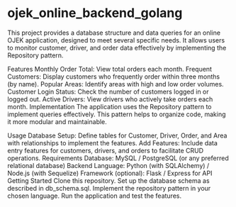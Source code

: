 # ojek_online_backend_golang
This project provides a database structure and data queries for an online OJEK application, designed to meet several specific needs. It allows users to monitor customer, driver, and order data effectively by implementing the Repository pattern.

Features
Monthly Order Total: View total orders each month.
Frequent Customers: Display customers who frequently order within three months (by name).
Popular Areas: Identify areas with high and low order volumes.
Customer Login Status: Check the number of customers logged in or logged out.
Active Drivers: View drivers who actively take orders each month.
Implementation
The application uses the Repository pattern to implement queries effectively. This pattern helps to organize code, making it more modular and maintainable.

Usage
Database Setup: Define tables for Customer, Driver, Order, and Area with relationships to implement the features.
Add Features: Include data entry features for customers, drivers, and orders to facilitate CRUD operations.
Requirements
Database: MySQL / PostgreSQL (or any preferred relational database)
Backend Language: Python (with SQLAlchemy) / Node.js (with Sequelize)
Framework (optional): Flask / Express for API
Getting Started
Clone this repository.
Set up the database schema as described in db_schema.sql.
Implement the repository pattern in your chosen language.
Run the application and test the features.
